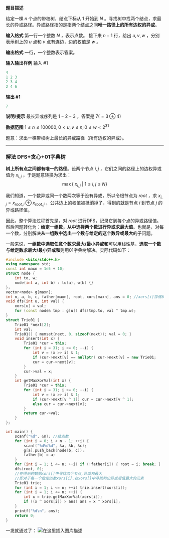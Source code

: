 **题目描述**

给定一棵 $n$ 个点的带权树，结点下标从 $1$ 开始到 $N$ 。寻找树中找两个结点，求最长的异或路径。异或路径指的是指两个结点之间**唯一路径上的所有边权的异或**。

**输入格式**
第一行一个整数 $N$ ，表示点数。
接下来 $n-1$ 行，给出 $u,v,w$ ，分别表示树上的 $u$ 点和 $v$ 点有连边，边的权值是 $w$ 。

**输出格式**
一行，一个整数表示答案。

**输入输出样例**
输入 #1
```cpp
4
1 2 3
2 3 4
2 4 6
```
**输出 #1**
```cpp
7
```
**说明/提示**
最长异或序列是 $1-2-3$ ，答案是 $7 (=3 ⊕ 4)$

**数据范围**
$1\le n \le 100000;0 < u,v \le n;0 \le w < 2^{31}$

题意：求出一棵带权树上最长的异或路径（所有边权的异或）。

---
### 解法 DFS+贪心+01字典树
**树上所有点之间都有唯一的路径**。设两个节点 $i, j$ ，它们之间的路径上的边权异或值为 $x_{i,j}$ ，于是题意转换为求出：$$\max \{\ x_{i,j}\ |\ {1\le i, j\le N}\}$$ 

我们知道，一个数异或同一个数两次等于没有异或，所以令根节点为 $root$ ，求 $x_{i, j} = x_{root, i} \oplus x_{root, j}$ ，公共边上的权值被抵消掉了，得到的就是节点 $i$ 到节点 $j$ 的异或路径值。

因此，整个算法过程首先是，对 $root$ 进行DFS，记录它到每个点的异或路径值。然后问题转化为：**给定一组数，从中选择两个数进行异或求最大值**。也就是，对每一个数，分别解决**从一组数中选出一个数与给定的这个数异或最大**的子问题。

一般来说，**一组数中选取任意个数求最大/最小异或和**可以用线性基，**选取一个数与给定数求最大/最小异或和**则用01字典树解决。实际代码如下：
```cpp
#include <bits/stdc++.h>
using namespace std;
const int maxn = 1e5 + 10;
struct node {
	int to, w;
	node(int a, int b) : to(a), w(b) {} 
};
vector<node> g[maxn];
int n, a, b, c, father[maxn], root, xors[maxn], ans = 0; //xors[i]存储树到点i的异或路径值
void dfs(int u, int val) {
	xors[u] = val; 
	for (const node& tmp : g[u]) dfs(tmp.to, val ^ tmp.w);
}
struct Trie01 {
	Trie01 *next[2];
	int val;
	Trie01() { memset(next, 0, sizeof(next)); val = 0; }
	void insert(int x) {
		Trie01 *cur = this;
		for (int i = 31; i >= 0; --i) {
			int v = (x >> i) & 1;
			if (cur->next[v] == nullptr) cur->next[v] = new Trie01;
			cur = cur->next[v];
		}
		cur->val = x;
	}
	int getMaxXorVal(int x) {
		Trie01 *cur = this;
		for (int i = 31; i >= 0; --i) {
			int v = (x >> i) & 1;
			if (cur->next[v ^ 1]) cur = cur->next[v ^ 1];
			else cur = cur->next[v];
		}
		return cur->val;
	}
};

int main() {
	scanf("%d", &n); //结点数
	for (int i = 0; i < n - 1; ++i) {
		scanf("%d%d%d", &a, &b, &c);
		g[a].push_back(node(b, c));
		father[b] = a;
	}
	for (int i = 1; i <= n; ++i) if (!father[i]) { root = i; break; }
	dfs(root, 0);
	//在得到的数据xors[]中寻找两个节点,异或和最大
	//即对于每一个给定的数xors[i],在xors[]中寻找和它异或后值最大的元素
	Trie01 trie;
	for (int i = 1; i <= n; ++i) trie.insert(xors[i]);
	for (int i = 1; i <= n; ++i) {
		int x = trie.getMaxXorVal(xors[i]);
		if ((x ^ xors[i]) > ans) ans = x ^ xors[i];
	}
	printf("%d\n", ans);
    return 0;
}
```
一发就通过了：
![在这里插入图片描述](https://img-blog.csdnimg.cn/20210514210722637.png?x-oss-process=image/watermark,type_ZmFuZ3poZW5naGVpdGk,shadow_10,text_aHR0cHM6Ly9ibG9nLmNzZG4ubmV0L215UmVhbGl6YXRpb24=,size_16,color_FFFFFF,t_70)

